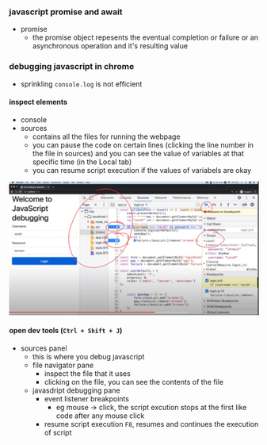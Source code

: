 ### javascript promise and await
- promise
  - the promise object repesents the eventual completion or failure or an asynchronous operation and it's resulting value 


### debugging javascript in chrome
- sprinkling `console.log` is not efficient

#### inspect elements
- console
- sources
  - contains all the files for running the webpage
  - you can pause the code on certain lines (clicking the line number in the file in sources) and you can see the value of variables at that specific time (in the Local tab)
  - you can resume script execution if the values of variabels are okay

![image](imgs/chrome_debugging.jpg)

#### open dev tools (`Ctrl + Shift + J`)
-  sources panel
   -  this is where you debug javascript
   -  file navigator pane 
      -  inspect the file that it uses
      -  clicking on the file, you can see the contents of the file
   - javasdript debugging pane
     - event listener breakpoints
       - eg mouse -> click, the script excution stops at the first like code after any mouse click
     - resume script execution `F8`, resumes and continues the execution of script